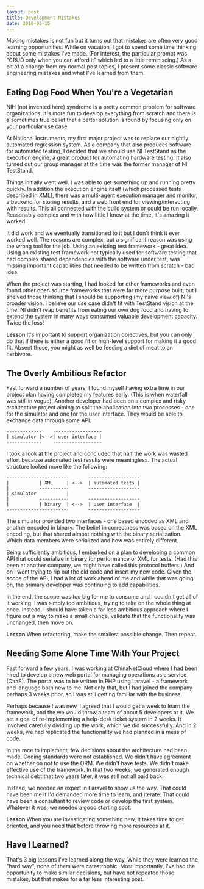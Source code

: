 ```yaml
---
layout: post
title: Development Mistakes
date: 2019-05-15
---
```


Making mistakes is not fun but it turns out that mistakes are often very good learning opportunities. While on vacation,
I got to spend some time thinking about some mistakes I've made. (For interest, the particular prompt was "CRUD only when
you can afford it" which led to a little reminiscing.) As a bit of a change from my normal post topics, I present some
classic software engineering mistakes and what I've learned from them.

## Eating Dog Food When You're a Vegetarian

NIH (not invented here) syndrome is a pretty common problem for software organizations. It's more fun to develop everything
from scratch and there is a sometimes true belief that a better solution is found by focusing only on your particular use case.

At National Instruments, my first major project was to replace our nightly automated regression system. As a company that
also produces software for automated testing, I decided that we should use NI TestStand as the execution engine,
a great product for automating hardware testing. It also turned out our group manager at the time was the former manager of
NI TestStand.

Things initially went well. I was able to get something up and running pretty quickly.
In addition the execution engine itself (which processed tests described in XML), there was a multi-agent execution manager and
monitor, a backend for storing results, and a web front end for viewing/interacting with results. This all connected with the
build system or could be run locally. Reasonably complex and with how little I knew at the time, it's amazing it worked.

It did work and we eventually transitioned to it but I don't think it ever worked well. The reasons are complex, but a significant
reason was using the wrong tool for the job. Using an existing test framework - great idea. Using an existing test framework not
typically used for software testing that had complex shared dependencies with the software under test, was missing important
capabilities that needed to be written from scratch - bad idea.

When the project was starting, I had looked for other frameworks and even found other open source frameworks that were far more purpose
built, but I shelved those thinking that I should be supporting (my naive view of) NI's broader vision. I believe our use case didn't
fit with TestStand vision at the time. NI didn't reap benefits from eating our own dog food and having to extend the system in many
ways consumed valuable development capacity. Twice the loss!

**Lesson** It's important to support organization objectives, but you can only do that if there is either a good fit or high-level support for
making it a good fit. Absent those, you might as well be feeding a diet of meat to an herbivore.

## The Overly Ambitious Refactor

Fast forward a number of years, I found myself having extra time in our project plan having completed my features early. (This is when
waterfall was still in vogue). Another developer had been on a complex and risky architecture project aiming to split the application
into two processes - one for the simulator and one for the user interface. They would be able to exchange data through some API.

```
-------------    ------------------
| simulator |<-->| user interface |
-------------    ------------------
```

I took a look at the project and concluded that half the work was wasted effort because automated test results were meaningless.
The actual structure looked more like the following:

```
-----------------------       -------------------
|           | XML     | <-->  | automated tests |
|           -----------       -------------------
| simulator           |
|           -----------       -------------------
|           | binary  | <-->  | user interface  |
-----------------------       -------------------
```

The simulator provided two interfaces - one based encoded as XML and another encoded in binary. The belief in correctness was based
on the XML encoding, but that shared almost nothing with the binary serialization. Which data members were serialized and how was
entirely different.

Being sufficiently ambitious, I embarked on a plan to developing a common API that could serialize in binary for performance or XML
for tests. (Had this been at another company, we might have called this protocol buffers.) And on I went trying to rip out the old code
and insert my new code. Given the scope of the API, I had a lot of work ahead of me and while that was going on, the primary developer
was continuing to add capabilities.

In the end, the scope was too big for me to consume and I couldn't get all of it working. I was simply too ambitious, trying to take on
the whole thing at once. Instead, I should have taken a far less ambitious approach where I figure out a way to make a small change,
validate that the functionality was unchanged, then move on.

**Lesson** When refactoring, make the smallest possible change. Then repeat.

## Needing Some Alone Time With Your Project

Fast forward a few years, I was working at ChinaNetCloud where I had been hired to develop a new web portal for managing operations as a
service (OaaS). The portal was to be written in PHP using Laravel - a framework and language both new to me. Not only that, but I had
joined the company perhaps 3 weeks prior, so I was still getting familiar with the business.

Perhaps because I was new, I agreed that I would get a week to learn the framework, and the we would throw a team of about 5 developers
at it. We set a goal of re-implementing a  help-desk ticket system in 2 weeks. It involved carefully dividing up the work, which we
did successfully. And in 2 weeks, we had replicated the functionality we had planned in a mess of code.

In the race to implement, few decisions about the architecture had been made. Coding standards were not established. We didn't have
agreement on whether on not to use the ORM. We didn't have tests. We didn't make effective use of the framework. In that two weeks,
we generated enough technical debt that two years later, it was still not all paid back.

Instead, we needed an expert in Laravel to show us the way. That could have been me if I'd demanded more time to learn, and iterate.
That could have been a consultant to review code or develop the first system. Whatever it was, we needed a good starting spot.

**Lesson** When you are investigating something new, it takes time to get oriented, and you need that before throwing more resources at it.

## Have I Learned?

That's 3 big lessons I've learned along the way. While they were learned the "hard way", none of them were catastrophic. Most importantly,
I've had the opportunity to make similar decisions, but have not repeated those mistakes, but that makes for a far less interesting post.
